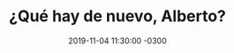 ---
layout: post
category: Coqueto Escenario
date: 2019-11-04 11:30:00 -0300
title: ¿Qué hay de nuevo, Alberto?
image: https://oceano.uy/api/images/programas/TodoPasa/ALBERTOYBUGS.PNG
summary: El nuevo presidente argentino visitó la chacra de Mujica, y hace unos días cuestionó el control social que ejercen los productos de compañías como Disney o Warner Bros, criticando duramente lo hecho por Bugs Bunny. Eso lo analizó Lubo, y de yapa se metió con la novena fecha del Clausura
file: https://audios.oceanofm.com/programas/TodoPasa/19-11-042amaanaCoquetoescenario.mp3
duration: 27:48
oceanourl: https://oceano.uy/todopasa/coqueto-escenario/20050-que-hay-de-nuevo-alberto
---